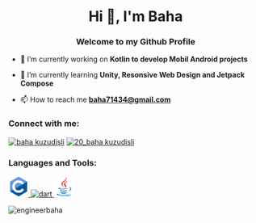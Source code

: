 <h1 align="center">Hi 👋, I'm Baha</h1>
<h3 align="center">Welcome to my Github Profile</h3>

- 🔭 I’m currently working on **Kotlin to develop Mobil Android projects**

- 🌱 I’m currently learning **Unity, Resonsive Web Design and Jetpack Compose**

- 📫 How to reach me **baha71434@gmail.com**

<h3 align="left">Connect with me:</h3>
<p align="left">
<a href="https://linkedin.com/in/baha kuzudişli" target="blank"><img align="center" src="https://raw.githubusercontent.com/rahuldkjain/github-profile-readme-generator/master/src/images/icons/Social/linked-in-alt.svg" alt="baha kuzudişli" height="30" width="40" /></a>
<a href="https://www.hackerrank.com/20_baha kuzudisli" target="blank"><img align="center" src="https://raw.githubusercontent.com/rahuldkjain/github-profile-readme-generator/master/src/images/icons/Social/hackerrank.svg" alt="20_baha kuzudisli" height="30" width="40" /></a>
</p>

<h3 align="left">Languages and Tools:</h3>
<p align="left"> <a href="https://www.cprogramming.com/" target="_blank" rel="noreferrer"> <img src="https://raw.githubusercontent.com/devicons/devicon/master/icons/c/c-original.svg" alt="c" width="40" height="40"/> </a> <a href="https://dart.dev" target="_blank" rel="noreferrer"> <img src="https://www.vectorlogo.zone/logos/dartlang/dartlang-icon.svg" alt="dart" width="40" height="40"/> </a> <a href="https://www.java.com" target="_blank" rel="noreferrer"> <img src="https://raw.githubusercontent.com/devicons/devicon/master/icons/java/java-original.svg" alt="java" width="40" height="40"/> </a> </p>

<p><img align="center" src="https://github-readme-stats.vercel.app/api/top-langs?username=engineerbaha&show_icons=true&locale=en&layout=compact" alt="engineerbaha" /></p>

